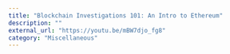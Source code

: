 ```yaml
---
title: "Blockchain Investigations 101: An Intro to Ethereum"
description: ""
external_url: "https://youtu.be/mBW7djo_fg8"
category: "Miscellaneous"
---
```

